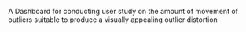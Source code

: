 A Dashboard for conducting user study on the amount of movement of outliers suitable to produce a visually appealing outlier distortion
